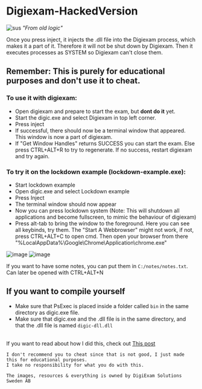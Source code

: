 # Digiexam-HackedVersion
![sus](https://miro.medium.com/max/700/0*1q9o3DXVRpk9siIH.gif)
*"From old logic"*

Once you press inject, it injects the .dll file into the Digiexam process, which makes it a part of it. Therefore it will not be shut down by Digiexam. Then it executes processes as SYSTEM so Digiexam can't close them. 

## Remember: This is purely for educational purposes and don't use it to cheat. 

### To use it with digiexam:
- Open digiexam and prepare to start the exam, but **dont do it** yet. 
- Start the digic.exe and select Digiexam in top left corner.
- Press inject
- If successful, there should now be a terminal window that appeared. This window is now a part of digiexam.
- If "Get Window Handles" returns SUCCESS you can start the exam. Else press CTRL+ALT+R to try to regenerate. If no success, restart digiexam and try again.

### To try it on the lockdown example (lockdown-example.exe):
- Start lockdown example
- Open digic.exe and select Lockdown example
- Press Inject
- The terminal window should now appear
- Now you can press lockdown system (Note: This will shutdown all applications and become fullscreen, to mimic the behaviour of digiexam)
- Press alt-tab to bring the window to the foreground. Here you can see all keybinds, try them. The "Start A Webbrowser" might not work, if not, press CTRL+ALT+C to open cmd. Then open your browser from there "%LocalAppData%\Google\Chrome\Application\chrome.exe"

![image](https://user-images.githubusercontent.com/68228472/164036653-ba04069e-43c8-4aa4-9167-db41c438c777.png)
![image](https://user-images.githubusercontent.com/68228472/164036716-3f667ce2-340c-4a7b-8fd5-128497d39e17.png)

If you want to have some notes, you can put them in `C:/notes/notes.txt`. Can later be opened with CTRL+ALT+N


## If you want to compile yourself
- Make sure that PsExec is placed inside a folder called `bin` in the same directory as digic.exe file.
- Make sure that digic.exe and the .dll file is in the same directory, and that the .dll file is named `digic-dll.dll`

\
If you want to read about how I did this, check out [This post](https://medium.com/@rwcx0x/digiexam-is-not-cheat-proof-and-here-is-why-2b2d0146a55e)
```
I don't recommend you to cheat since that is not good, I just made this for educational purposes.
I take no responsibility for what you do with this.

The images, resources & everything is owned by DigiExam Solutions Sweden AB
```

